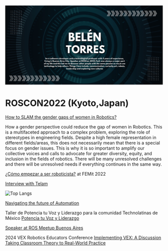 ![avatar](https://github.com/kurepa82/kurepa82/blob/main/me.jpg)


# ROSCON2022 (Kyoto,Japan)

[How to SLAM the gender gaps of women in Robotics?](https://vimeo.com/showcase/9954564/video/767164735)

How a gender perspective could reduce the gap of women in Robotics. This is a multifaceted approach to a complex problem, exploring the role of stereotypes in engineering fields. Despite a high female representation in different fields/areas, this does not necessarily mean that there is a special focus on gender issues. This is why it is so important to amplify our collective voices and calls to advocate for greater diversity, equity, and inclusion in the fields of robotics. There will be many unresolved challenges and there will be unresolved needs if everything continues in the same way.

[¿Cómo empezar a ser roboticista?](https://vimeo.com/showcase/9954564/video/767164735) at FEMit 2022

[Interview with Telam](https://www.telam.com.ar/notas/202301/615575-robotica-robots-programacion-conferencia-japon.html)

![Top Langs](https://github-readme-stats.vercel.app/api/top-langs/?username=kurepa82&theme=tokyonight)

[Navigating the future of Automation](https://lnkd.in/d3cJXWEe) 

Taller de Potencia tu Voz y Liderazgo para la comunidad Technolatinas de México
[Potencia tu Voz y Liderazgo](https://youtu.be/VATnhDAnFjA) 

[Speaker at ROS Meetup Buenos Aires](https://www.youtube.com/watch?v=coWpwK2OWGY) 

2024 VEX Robotics Educators Conference
[Implementing VEX: A Discussion Taking Classroom Theory to Real-World Practice](https://pd.vex.com/videos/general/implementing-vex-a-discussion-taking-classroom-theory-to-real-world-practice)

